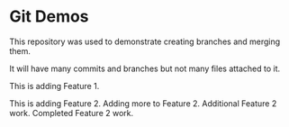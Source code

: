 # Git Demos

This repository was used to demonstrate creating branches and merging them.

It will have many commits and branches but not many files attached to it.

This is adding Feature 1.

This is adding Feature 2. Adding more to Feature 2.
Additional Feature 2 work.
Completed Feature 2 work.
